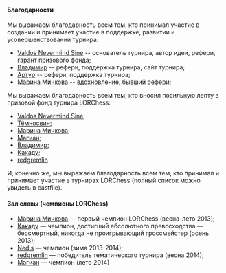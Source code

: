 #### Благодарности

Мы выражаем благодарность всем тем, кто принимал участие в создании и принимает участие в поддержке, развитии и усовершенствовании турнира:

* [Valdos Nevermind Sine](https://www.linux.org.ru/people/DoctorSinus/profile) -- основатель турнира, автор идеи, рефери, гарант призового фонда;
* [Владимир](https://www.linux.org.ru/people/iVS/profile) -- рефери, поддержка турнира, сайт турнира;
* [Артур](https://www.linux.org.ru/people/aptyp/profile) -- рефери, поддержка турнира;
* [Марина Мичкова](https://www.linux.org.ru/people/Michkova/profile) -- вдохновление, бывший рефери;

Мы выражаем благодарность всем тем, кто вносил посильную лепту в призовой фонд турнира LORChess:

* [Valdos Nevermind Sine](https://www.linux.org.ru/people/DoctorSinus/profile);
* [Тёмносвин](https://www.linux.org.ru/people/darkenshvein/profile);
* [Марина Мичкова](https://www.linux.org.ru/people/Michkova/profile);
* [Магиан](https://www.linux.org.ru/people/Magian/profile);
* [Владимир](https://www.linux.org.ru/people/iVS/profile);
* [Какаду](https://www.linux.org.ru/people/Kakadu/profile);
* [redgremlin](https://www.linux.org.ru/people/redgremlin/profile)

И, конечно же, мы выражаем благодарность всем тем, кто принимал и принимает участие в турнирах LORChess (полный список можно увидеть в castfile).

#### Зал славы (чемпионы LORChess)

* [Марина Мичкова](https://www.linux.org.ru/people/Michkova/profile) — первый чемпион LORChess (весна-лето 2013);
* [Какаду](https://www.linux.org.ru/people/Kakadu/profile) — чемпион, достигший абсолютного превосходства — бессмертный, никогда не проигрывающий гроссмейстер (осень 2013);
* [Nedis](https://www.linux.org.ru/people/Nedis/profile) — чемпион (зима 2013-2014);
* [redgremlin](https://www.linux.org.ru/people/redgremlin/profile) — победитель тематического турнира (весна 2014);
* [Магиан](https://www.linux.org.ru/people/Magian/profile) — чемпион (лето 2014)